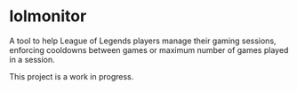 
# lolmonitor

A tool to help League of Legends players manage their gaming sessions, enforcing cooldowns between games or maximum number of games played in a session.

This project is a work in progress.
